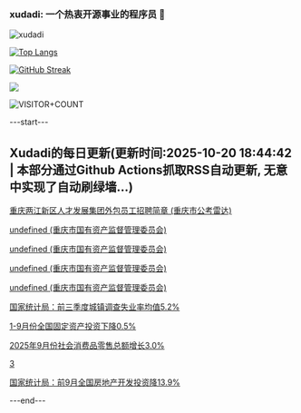 ### xudadi: 一个热衷开源事业的程序员 👋

![xudadi](https://github-readme-stats-git-masterorgs-github-readme-stats-team.vercel.app/api?username=xudadi)

[![Top Langs](https://github-readme-stats.vercel.app/api/top-langs/?username=xudadi)](https://github.com/anuraghazra/github-readme-stats)

[![GitHub Streak](https://streak-stats.demolab.com?user=xudadi&locale=zh_Hans)](https://git.io/streak-stats)

![](https://raw.githubusercontent.com/xudadi/xudadi/main/assets/github-contribution-grid-snake.svg)

![VISITOR+COUNT](https://komarev.com/ghpvc/?username=xudadi&label=VISITOR+COUNT)


---start---

## Xudadi的每日更新(更新时间:2025-10-20 18:44:42 | 本部分通过Github Actions抓取RSS自动更新, 无意中实现了自动刷绿墙...)

[重庆两江新区人才发展集团外包员工招聘简章 (重庆市公考雷达)](https://www.gongkaoleida.com/article/2655083)

[undefined (重庆市国有资产监督管理委员会)](https://dadilab.github.io/feeds/all.xml)

[undefined (重庆市国有资产监督管理委员会)](https://dadilab.github.io/feeds/all.xml)

[undefined (重庆市国有资产监督管理委员会)](https://dadilab.github.io/feeds/all.xml)

[undefined (重庆市国有资产监督管理委员会)](https://dadilab.github.io/feeds/all.xml)

[国家统计局：前三季度城镇调查失业率均值5.2%](https://m.163.com/news/article/KCAAPEC90001899O.html)

[1-9月份全国固定资产投资下降0.5%](https://m.163.com/news/article/KCAAOPPM0001899N.html)

[2025年9月份社会消费品零售总额增长3.0%](https://m.163.com/news/article/KCAAL5IR0001899N.html)

[3](https://m.163.com/touch/news/sub/domestic)

[国家统计局：前9月全国房地产开发投资降13.9%](https://m.163.com/news/article/KCAAFCEJ0001899N.html)

---end---
